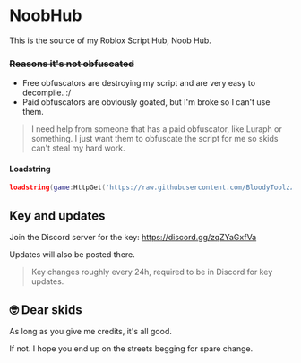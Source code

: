 # NoobHub
This is the source of my Roblox Script Hub, Noob Hub. 

### <s>Reasons it's not obfuscated</s>
- Free obfuscators are destroying my script and are very easy to decompile. :/
- Paid obfuscators are obviously goated, but I'm broke so I can't use them.

> I need help from someone that has a paid obfuscator, like Luraph or something. I just want them to obfuscate the script for me so skids can't steal my hard work.

#### Loadstring
```lua
loadstring(game:HttpGet('https://raw.githubusercontent.com/BloodyToolzz/NoobHub/main/NoobHub'))()
```

## Key and updates
Join the Discord server for the key: https://discord.gg/zqZYaGxfVa

Updates will also be posted there.
> Key changes roughly every 24h, required to be in Discord for key updates.

## 🤓 Dear skids
As long as you give me credits, it's all good.

If not. I hope you end up on the streets begging for spare change.
